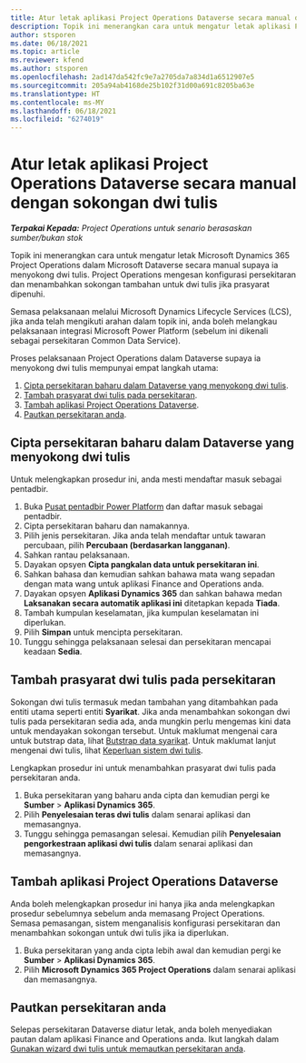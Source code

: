 ```yaml
---
title: Atur letak aplikasi Project Operations Dataverse secara manual dengan sokongan dwi tulis
description: Topik ini menerangkan cara untuk mengatur letak aplikasi Project Operations Dataverse secara manual supaya ia menyokong dwi tulis.
author: stsporen
ms.date: 06/18/2021
ms.topic: article
ms.reviewer: kfend
ms.author: stsporen
ms.openlocfilehash: 2ad147da542fc9e7a2705da7a834d1a6512907e5
ms.sourcegitcommit: 205a94ab4168de25b102f31d00a691c8205ba63e
ms.translationtype: HT
ms.contentlocale: ms-MY
ms.lasthandoff: 06/18/2021
ms.locfileid: "6274019"
---
```

# <a name="manually-deploy-the-project-operations-dataverse-app-with-dual-write-support"></a>Atur letak aplikasi Project Operations Dataverse secara manual dengan sokongan dwi tulis

_**Terpakai Kepada:** Project Operations untuk senario berasaskan sumber/bukan stok_

Topik ini menerangkan cara untuk mengatur letak Microsoft Dynamics 365 Project Operations dalam Microsoft Dataverse secara manual supaya ia menyokong dwi tulis. Project Operations mengesan konfigurasi persekitaran dan menambahkan sokongan tambahan untuk dwi tulis jika prasyarat dipenuhi.

Semasa pelaksanaan melalui Microsoft Dynamics Lifecycle Services (LCS), jika anda telah mengikuti arahan dalam topik ini, anda boleh melangkau pelaksanaan integrasi Microsoft Power Platform (sebelum ini dikenali sebagai persekitaran Common Data Service).

Proses pelaksanaan Project Operations dalam Dataverse supaya ia menyokong dwi tulis mempunyai empat langkah utama:

1. [Cipta persekitaran baharu dalam Dataverse yang menyokong dwi tulis](#create).
2. [Tambah prasyarat dwi tulis pada persekitaran](#prerequisites).
3. [Tambah aplikasi Project Operations Dataverse](#dataverse).
4. [Pautkan persekitaran anda](#link).

## <a name="create-a-new-environment-in-dataverse-that-supports-dual-write"></a><a name="create"></a>Cipta persekitaran baharu dalam Dataverse yang menyokong dwi tulis

Untuk melengkapkan prosedur ini, anda mesti mendaftar masuk sebagai pentadbir.

1. Buka [Pusat pentadbir Power Platform](https://admin.powerplatform.com) dan daftar masuk sebagai pentadbir.
2. Cipta persekitaran baharu dan namakannya.
3. Pilih jenis persekitaran. Jika anda telah mendaftar untuk tawaran percubaan, pilih **Percubaan (berdasarkan langganan)**.
4. Sahkan rantau pelaksanaan.
5. Dayakan opsyen **Cipta pangkalan data untuk persekitaran ini**. 
6. Sahkan bahasa dan kemudian sahkan bahawa mata wang sepadan dengan mata wang untuk aplikasi Finance and Operations anda.
7. Dayakan opsyen **Aplikasi Dynamics 365** dan sahkan bahawa medan **Laksanakan secara automatik aplikasi ini** ditetapkan kepada **Tiada**.
8. Tambah kumpulan keselamatan, jika kumpulan keselamatan ini diperlukan.
9. Pilih **Simpan** untuk mencipta persekitaran.
10. Tunggu sehingga pelaksanaan selesai dan persekitaran mencapai keadaan **Sedia**.

## <a name="add-dual-write-prerequisites-to-the-environment"></a><a name="prerequisites"></a>Tambah prasyarat dwi tulis pada persekitaran

Sokongan dwi tulis termasuk medan tambahan yang ditambahkan pada entiti utama seperti entiti **Syarikat**. Jika anda menambahkan sokongan dwi tulis pada persekitaran sedia ada, anda mungkin perlu mengemas kini data untuk mendayakan sokongan tersebut. Untuk maklumat mengenai cara untuk butstrap data, lihat [Butstrap data syarikat](/dynamics365/fin-ops-core/dev-itpro/data-entities/dual-write/bootstrap-company-data). Untuk maklumat lanjut mengenai dwi tulis, lihat [Keperluan sistem dwi tulis](/dynamics365/fin-ops-core/dev-itpro/data-entities/dual-write/dual-write-system-req).

Lengkapkan prosedur ini untuk menambahkan prasyarat dwi tulis pada persekitaran anda.

1. Buka persekitaran yang baharu anda cipta dan kemudian pergi ke **Sumber** \> **Aplikasi Dynamics 365**.
2. Pilih **Penyelesaian teras dwi tulis** dalam senarai aplikasi dan memasangnya.
3. Tunggu sehingga pemasangan selesai. Kemudian pilih **Penyelesaian pengorkestraan aplikasi dwi tulis** dalam senarai aplikasi dan memasangnya.

## <a name="add-the-project-operations-dataverse-app"></a><a name="dataverse"></a>Tambah aplikasi Project Operations Dataverse

Anda boleh melengkapkan prosedur ini hanya jika anda melengkapkan prosedur sebelumnya sebelum anda memasang Project Operations. Semasa pemasangan, sistem menganalisis konfigurasi persekitaran dan menambahkan sokongan untuk dwi tulis jika ia diperlukan.

1. Buka persekitaran yang anda cipta lebih awal dan kemudian pergi ke **Sumber** \> **Aplikasi Dynamics 365**.
2. Pilih **Microsoft Dynamics 365 Project Operations** dalam senarai aplikasi dan memasangnya.

## <a name="link-your-environments"></a><a name="link"></a>Pautkan persekitaran anda

Selepas persekitaran Dataverse diatur letak, anda boleh menyediakan pautan dalam aplikasi Finance and Operations anda. Ikut langkah dalam [Gunakan wizard dwi tulis untuk memautkan persekitaran anda](/dynamics365/fin-ops-core/dev-itpro/data-entities/dual-write/link-your-environment).
